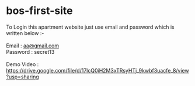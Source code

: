 # bos-first-site

To Login this apartment website just use email and password which is written below :-
<br />
<br />
Email : aa@gmail.com
<br />
Password : secret13
<br />
<br />
Demo Video : https://drive.google.com/file/d/17lcQ0iH2M3xTRsyHTj_9kwbf3uacfe_8/view?usp=sharing
